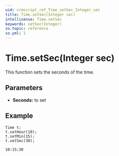 ```yaml
---
uid: crmscript_ref_Time_setSec_Integer_sec
title: Time.setSec(Integer sec)
intellisense: Time.setSec
keywords: setSec(Integer)
so.topic: reference
so.yml: 1
---
```


# Time.setSec(Integer sec)

This function sets the seconds of the time.

## Parameters

* **Seconds:** to set

## Example

    Time t;
    t.setHour(10);
    t.setMin(15);
    t.setSec(30);
    
    10:15:30
